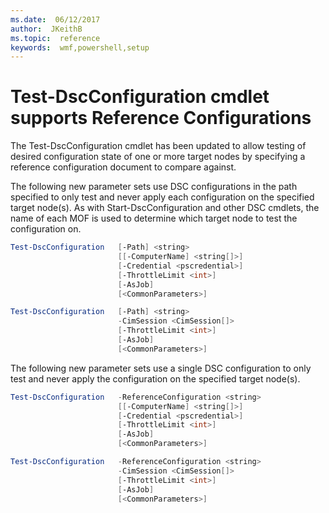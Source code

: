 ```yaml
---
ms.date:  06/12/2017
author:  JKeithB
ms.topic:  reference
keywords:  wmf,powershell,setup
---
```


# Test-DscConfiguration cmdlet supports Reference Configurations

The Test-DscConfiguration cmdlet has been updated to allow testing of desired configuration state of one or more target nodes by specifying a reference configuration document to compare against.

The following new parameter sets use DSC configurations in the path specified to only test and never apply each configuration on the specified target node(s). As with Start-DscConfiguration and other DSC cmdlets, the name of each MOF is used to determine which target node to test the configuration on.

```powershell
Test-DscConfiguration 	[-Path] <string>
						[[-ComputerName] <string[]>]
						[-Credential <pscredential>]
						[-ThrottleLimit <int>]
						[-AsJob]
						[<CommonParameters>]

Test-DscConfiguration 	[-Path] <string>
						-CimSession <CimSession[]>
						[-ThrottleLimit <int>]
						[-AsJob]
						[<CommonParameters>]
```

The following new parameter sets use a single DSC configuration to only test and never apply the configuration on the specified target node(s).

```powershell
Test-DscConfiguration 	-ReferenceConfiguration <string>
						[[-ComputerName] <string[]>]
						[-Credential <pscredential>]
						[-ThrottleLimit <int>]
						[-AsJob]
						[<CommonParameters>]

Test-DscConfiguration 	-ReferenceConfiguration <string>
						-CimSession <CimSession[]>
						[-ThrottleLimit <int>]
						[-AsJob]
						[<CommonParameters>]
```